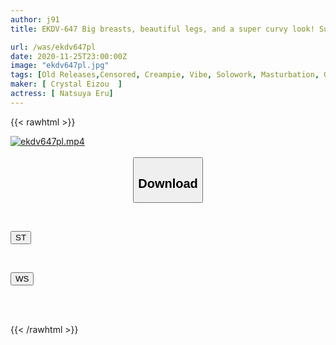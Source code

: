 ```yaml
---
author: j91
title: EKDV-647 Big breasts, beautiful legs, and a super curvy look! Super model beauty loves creampie and is super masochistic! "I want to have Ekiben sex!" Natsuki Maron

url: /was/ekdv647pl
date: 2020-11-25T23:00:00Z
image: "ekdv647pl.jpg"
tags: [Old Releases,Censored, Creampie, Vibe, Solowork, Masturbation, Gal, Big Tits, Titty Fuck, Facials, Electric Massager, Squirting, Slender, Shaved, Long Boots	]
maker: [ Crystal Eizou  ]
actress: [ Natsuya Eru]
---
```



{{< rawhtml >}}

<div class="video" data-videoid="6keB7jrGgAU93D4">
    <a href="javascript:;">
        <img src="/was/ekdv647pl/ekdv647pl.jpg" width="WIDTH" height="HEIGHT" alt="ekdv647pl.mp4" loading="lazy">
    </a>
</div>

<script type="text/javascript" src="https://j91.asia/asset/on-demand-st.js"></script>

<br>
  <link rel="stylesheet" href="https://j91.asia/asset/bs5.css">
  
  <center>
  <button class="btn btn-primary" type="button" data-bs-toggle="collapse" data-bs-target=".multi-collapse" aria-expanded="false" aria-controls="multiCollapseExample1 multiCollapseExample2"><h2>Download</h2></button></center>
</p>
<div class="row">
  <div class="col">
    <div class="collapse multi-collapse" id="multiCollapseExample1">
      <div class="card card-body">
	      	      <br>
<div class="buttons">  
<p><a href="https://streamtape.to/v/6keB7jrGgAU93D4" target="_blank"><button class="btn-hover color-3"><i class="fa fa-download"></i> ST</button></a></p></div>
    </div>
  </div>
</div>
  <div class="col">
    <div class="collapse multi-collapse" id="multiCollapseExample2">
      <div class="card card-body">
	      <br>
<div class="buttons">
<p><a href="https://wolfstream.tv/mo67jmw2nf6d" target="_blank"><button class="btn-hover color-8"><i class="fa fa-download"></i> WS</button></a></p></div>
<br><br>
      </div>
    </div>
  </div>
</div>

{{< /rawhtml >}}